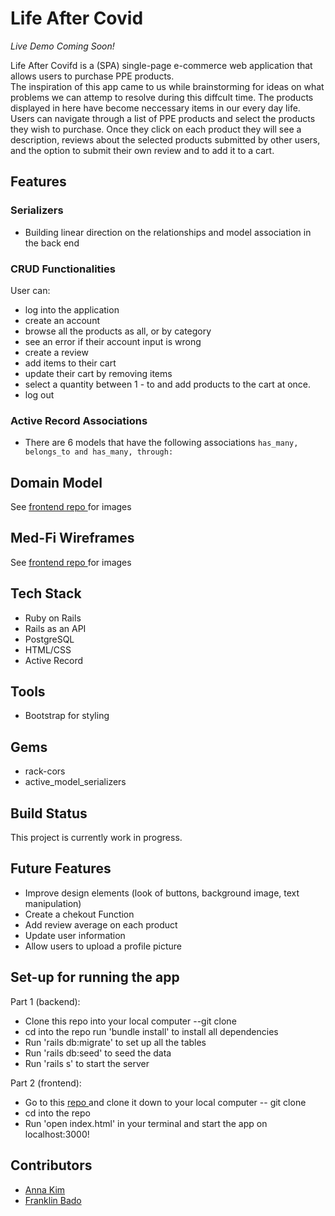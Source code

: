 # Life After Covid
*Live Demo Coming Soon!*

Life After Covifd is a (SPA) single-page e-commerce web application that allows users to purchase PPE products. <br>
The inspiration of this app came to us while brainstorming for ideas on what problems we can attemp to resolve during this diffcult time. The products displayed in here have become neccessary items in our every day life. <br>
Users can navigate through a list of PPE products and select the products they wish to purchase. Once they click on each product they will see a description, reviews about the selected products submitted by other users, and the option to submit their own review and to add it to a cart.

## Features

### Serializers
 * Building linear direction on the relationships and model association in the back end 
 
### CRUD Functionalities
 User can:
  * log into the application
  * create an account
  * browse all the products as all, or by category
  * see an error if their account input is wrong
  * create a review
  * add items to their cart 
  * update their cart by removing items 
  * select a quantity between 1 - to and add products to the cart at once.
  * log out 
  
### Active Record Associations
 * There are 6 models that have the following associations ```has_many, belongs_to and has_many, through: ```

## Domain Model
See <a href = "https://github.com/iannakim/Life-After-Covid-frontend/blob/master/README.md">  frontend repo </a> for images

## Med-Fi Wireframes
See <a href = "https://github.com/iannakim/Life-After-Covid-frontend/blob/master/README.md">  frontend repo </a> for images

## Tech Stack
 * Ruby on Rails
 * Rails as an API
 * PostgreSQL
 * HTML/CSS
 * Active Record
 
## Tools
 * Bootstrap for styling
 
## Gems 
 * rack-cors
 * active_model_serializers
 
## Build Status
 This project is currently work in progress.
 
## Future Features
 * Improve design elements (look of buttons, background image, text manipulation)
 * Create a chekout Function
 * Add review average on each product
 * Update user information
 * Allow users to upload a profile picture
 
 ## Set-up for running the app
 
 Part 1 (backend):
 * Clone this repo into your local computer --git clone
 * cd into the repo run 'bundle install' to install all dependencies
 * Run 'rails db:migrate' to set up all the tables
 * Run 'rails db:seed' to seed the data
 * Run 'rails s' to start the server
 
 Part 2 (frontend):
 * Go to this <a href = "https://github.com/iannakim/Life-After-Covid-frontend"> repo </a> and clone it down to your local computer -- git clone
 * cd into the repo
 * Run 'open index.html' in your terminal and start the app on localhost:3000!
 
 
## Contributors
 * [Anna Kim](https://github.com/iannakim)
 * [Franklin Bado](https://github.com/fbado66)
 
